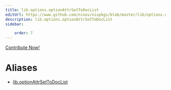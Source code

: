 ```yaml
---
title: lib.options.optionAttrSetToDocList
editUrl: https://www.github.com/nixos/nixpkgs/blob/master/lib/options.nix#L308C32
description: lib.options.optionAttrSetToDocList
sidebar:

    order: 7
---
```


<a href="https://www.github.com/nixos/nixpkgs/blob/master/lib/options.nix#L308C32">Contribute Now!</a>


# Aliases

- [lib.optionAttrSetToDocList](/reference/liboptionAttrSetToDocList)


